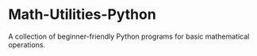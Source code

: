 # Math-Utilities-Python
A collection of beginner-friendly Python programs for basic mathematical operations.
